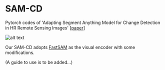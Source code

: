 # SAM-CD
Pytorch codes of 'Adapting Segment Anything Model for Change Detection in HR Remote Sensing Images' [[paper](http://arxiv.org/abs/2309.01429)]

![alt text](https://github.com/ggsDing/SAM-CD/blob/main/flowchart.png)

Our SAM-CD adopts [FastSAM](https://github.com/CASIA-IVA-Lab/FastSAM) as the visual encoder with some modifications.

(A guide to use is to be added...)

